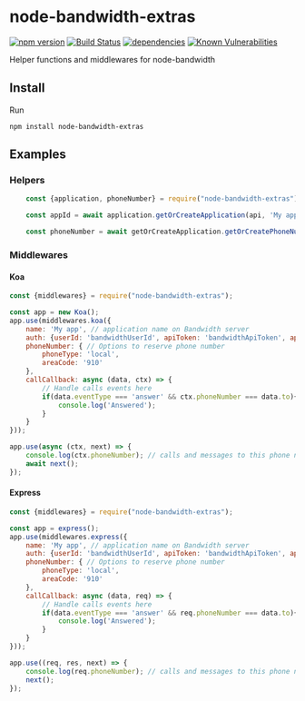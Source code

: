 # node-bandwidth-extras

[![npm version](https://badge.fury.io/js/node-bandwidth-extras.svg)](https://badge.fury.io/js/node-bandwidth-extras)
[![Build Status](https://travis-ci.org/Bandwidth/node-bandwidth-extras.svg?branch=master)](https://travis-ci.org/Bandwidth/node-bandwidth-extras)
[![dependencies](https://david-dm.org/Bandwidth/node-bandwidth-extras.svg)](https://david-dm.org/Bandwidth/node-bandwidth-extras)
[![Known Vulnerabilities](https://snyk.io/package/npm/node-bandwidth-extras/badge.svg)](https://snyk.io/package/npm/node-bandwidth-extras)

Helper functions and middlewares for node-bandwidth

## Install

Run

```
npm install node-bandwidth-extras
```

## Examples

### Helpers

```js
	const {application, phoneNumber} = require("node-bandwidth-extras");

	const appId = await application.getOrCreateApplication(api, 'My app', 'my.domain.com'); // It will return exisitng application Id or create it otherwise

	const phoneNumber = await getOrCreateApplication.getOrCreatePhoneNumber(api, appId, {name: 'Support', areaCode: '910'}); // It will reserve a linked to this app phone number and assign name to it. If number with such name already exists it returns it.
```

### Middlewares

#### Koa

```js
const {middlewares} = require("node-bandwidth-extras");

const app = new Koa();
app.use(middlewares.koa({
	name: 'My app', // application name on Bandwidth server
	auth: {userId: 'bandwidthUserId', apiToken: 'bandwidthApiToken', apiSecret: 'bandwidthSecret'}, // Bandwidth auth data
	phoneNumber: { // Options to reserve phone number
		phoneType: 'local',
		areaCode: '910'
	},
	callCallback: async (data, ctx) => {
		// Handle calls events here
		if(data.eventType === 'answer' && ctx.phoneNumber === data.to){
			console.log('Answered');
		}
	}
}));

app.use(async (ctx, next) => {
	console.log(ctx.phoneNumber); // calls and messages to this phone number will be handled by this web app
	await next();
});

```

#### Express

```js
const {middlewares} = require("node-bandwidth-extras");

const app = express();
app.use(middlewares.express({
	name: 'My app', // application name on Bandwidth server
	auth: {userId: 'bandwidthUserId', apiToken: 'bandwidthApiToken', apiSecret: 'bandwidthSecret'}, // Bandwidth auth data
	phoneNumber: { // Options to reserve phone number
		phoneType: 'local',
		areaCode: '910'
	},
	callCallback: async (data, req) => {
		// Handle calls events here
		if(data.eventType === 'answer' && req.phoneNumber === data.to){
			console.log('Answered');
		}
	}
}));

app.use((req, res, next) => {
	console.log(req.phoneNumber); // calls and messages to this phone number will be handled by this web app
	next();
});

```

